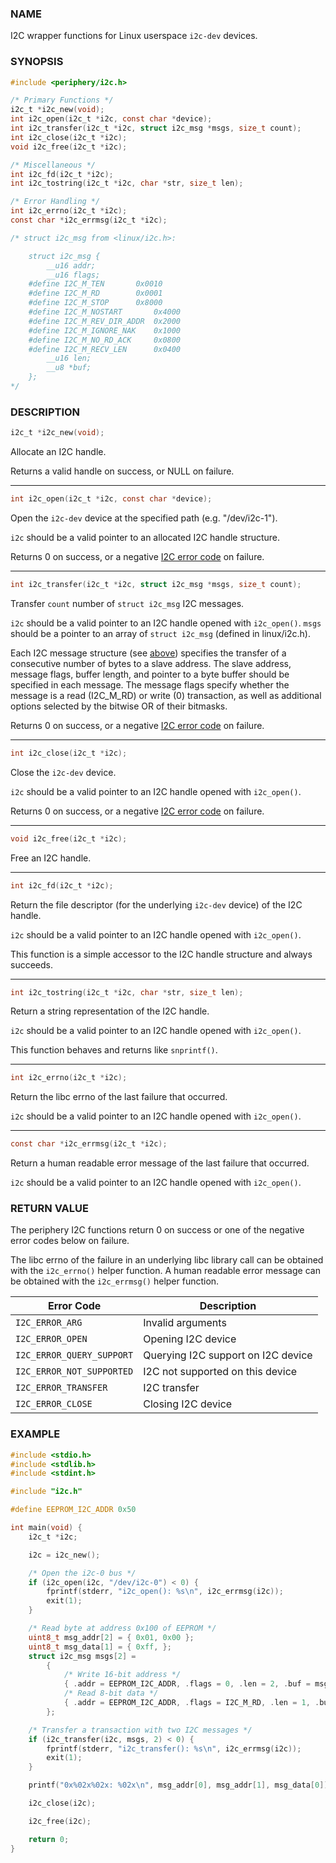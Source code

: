 ### NAME

I2C wrapper functions for Linux userspace `i2c-dev` devices.

### SYNOPSIS

``` c
#include <periphery/i2c.h>

/* Primary Functions */
i2c_t *i2c_new(void);
int i2c_open(i2c_t *i2c, const char *device);
int i2c_transfer(i2c_t *i2c, struct i2c_msg *msgs, size_t count);
int i2c_close(i2c_t *i2c);
void i2c_free(i2c_t *i2c);

/* Miscellaneous */
int i2c_fd(i2c_t *i2c);
int i2c_tostring(i2c_t *i2c, char *str, size_t len);

/* Error Handling */
int i2c_errno(i2c_t *i2c);
const char *i2c_errmsg(i2c_t *i2c);

/* struct i2c_msg from <linux/i2c.h>:

    struct i2c_msg {
    	__u16 addr;
    	__u16 flags;
    #define I2C_M_TEN		0x0010
    #define I2C_M_RD		0x0001
    #define I2C_M_STOP		0x8000
    #define I2C_M_NOSTART		0x4000
    #define I2C_M_REV_DIR_ADDR	0x2000
    #define I2C_M_IGNORE_NAK	0x1000
    #define I2C_M_NO_RD_ACK		0x0800
    #define I2C_M_RECV_LEN		0x0400
    	__u16 len;
    	__u8 *buf;
    };
*/
```

### DESCRIPTION

``` c
i2c_t *i2c_new(void);
```
Allocate an I2C handle.

Returns a valid handle on success, or NULL on failure.

------

``` c
int i2c_open(i2c_t *i2c, const char *device);
```
Open the `i2c-dev` device at the specified path (e.g. "/dev/i2c-1").

`i2c` should be a valid pointer to an allocated I2C handle structure.

Returns 0 on success, or a negative [I2C error code](#return-value) on failure.

------

``` c
int i2c_transfer(i2c_t *i2c, struct i2c_msg *msgs, size_t count);
```
Transfer `count` number of `struct i2c_msg` I2C messages.

`i2c` should be a valid pointer to an I2C handle opened with `i2c_open()`. `msgs` should be a pointer to an array of `struct i2c_msg` (defined in linux/i2c.h).

Each I2C message structure (see [above](#synopsis)) specifies the transfer of a consecutive number of bytes to a slave address. The slave address, message flags, buffer length, and pointer to a byte buffer should be specified in each message. The message flags specify whether the message is a read (I2C_M_RD) or write (0) transaction, as well as additional options selected by the bitwise OR of their bitmasks.

Returns 0 on success, or a negative [I2C error code](#return-value) on failure.

------

``` c
int i2c_close(i2c_t *i2c);
```
Close the `i2c-dev` device.

`i2c` should be a valid pointer to an I2C handle opened with `i2c_open()`.

Returns 0 on success, or a negative [I2C error code](#return-value) on failure.

------

``` c
void i2c_free(i2c_t *i2c);
```
Free an I2C handle.

------

``` c
int i2c_fd(i2c_t *i2c);
```
Return the file descriptor (for the underlying `i2c-dev` device) of the I2C handle.

`i2c` should be a valid pointer to an I2C handle opened with `i2c_open()`.

This function is a simple accessor to the I2C handle structure and always succeeds.

------

``` c
int i2c_tostring(i2c_t *i2c, char *str, size_t len);
```
Return a string representation of the I2C handle.

`i2c` should be a valid pointer to an I2C handle opened with `i2c_open()`.

This function behaves and returns like `snprintf()`.

------

``` c
int i2c_errno(i2c_t *i2c);
```
Return the libc errno of the last failure that occurred.

`i2c` should be a valid pointer to an I2C handle opened with `i2c_open()`.

------

``` c
const char *i2c_errmsg(i2c_t *i2c);
```
Return a human readable error message of the last failure that occurred.

`i2c` should be a valid pointer to an I2C handle opened with `i2c_open()`.

### RETURN VALUE

The periphery I2C functions return 0 on success or one of the negative error codes below on failure.

The libc errno of the failure in an underlying libc library call can be obtained with the `i2c_errno()` helper function. A human readable error message can be obtained with the `i2c_errmsg()` helper function.

| Error Code                | Description                           |
|---------------------------|---------------------------------------|
| `I2C_ERROR_ARG`           | Invalid arguments                     |
| `I2C_ERROR_OPEN`          | Opening I2C device                    |
| `I2C_ERROR_QUERY_SUPPORT` | Querying I2C support on I2C device    |
| `I2C_ERROR_NOT_SUPPORTED` | I2C not supported on this device      |
| `I2C_ERROR_TRANSFER`      | I2C transfer                          |
| `I2C_ERROR_CLOSE`         | Closing I2C device                    |

### EXAMPLE

``` c
#include <stdio.h>
#include <stdlib.h>
#include <stdint.h>

#include "i2c.h"

#define EEPROM_I2C_ADDR 0x50

int main(void) {
    i2c_t *i2c;

    i2c = i2c_new();

    /* Open the i2c-0 bus */
    if (i2c_open(i2c, "/dev/i2c-0") < 0) {
        fprintf(stderr, "i2c_open(): %s\n", i2c_errmsg(i2c));
        exit(1);
    }

    /* Read byte at address 0x100 of EEPROM */
    uint8_t msg_addr[2] = { 0x01, 0x00 };
    uint8_t msg_data[1] = { 0xff, };
    struct i2c_msg msgs[2] =
        {
            /* Write 16-bit address */
            { .addr = EEPROM_I2C_ADDR, .flags = 0, .len = 2, .buf = msg_addr },
            /* Read 8-bit data */
            { .addr = EEPROM_I2C_ADDR, .flags = I2C_M_RD, .len = 1, .buf = msg_data},
        };

    /* Transfer a transaction with two I2C messages */
    if (i2c_transfer(i2c, msgs, 2) < 0) {
        fprintf(stderr, "i2c_transfer(): %s\n", i2c_errmsg(i2c));
        exit(1);
    }

    printf("0x%02x%02x: %02x\n", msg_addr[0], msg_addr[1], msg_data[0]);

    i2c_close(i2c);

    i2c_free(i2c);

    return 0;
}
```


